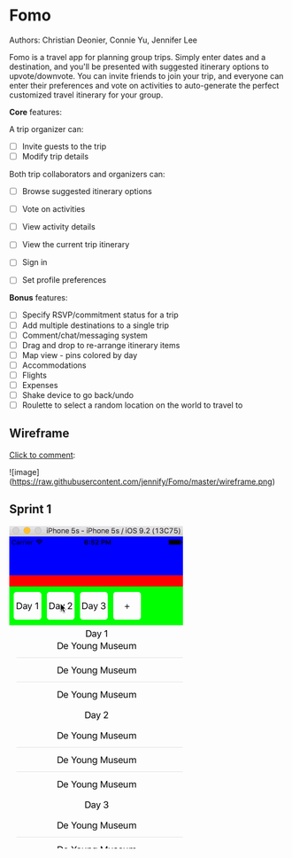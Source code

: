 # Fomo

Authors: Christian Deonier, Connie Yu, Jennifer Lee

Fomo is a travel app for planning group trips. Simply enter dates and a destination, and you'll be presented with suggested itinerary options to upvote/downvote. You can invite friends to join your trip, and everyone can enter their preferences and vote on activities to auto-generate the perfect customized travel itinerary for your group.


**Core** features:

A trip organizer can:
- [ ] Invite guests to the trip
- [ ] Modify trip details

Both trip collaborators and organizers can:
- [ ] Browse suggested itinerary options
- [ ] Vote on activities
- [ ] View activity details
- [ ] View the current trip itinerary
- [ ] Sign in
- [ ] Set profile preferences


**Bonus** features:

- [ ] Specify RSVP/commitment status for a trip
- [ ] Add multiple destinations to a single trip 
- [ ] Comment/chat/messaging system
- [ ] Drag and drop to re-arrange itinerary items
- [ ] Map view - pins colored by day
- [ ] Accommodations
- [ ] Flights
- [ ] Expenses
- [ ] Shake device to go back/undo
- [ ] Roulette to select a random location on the world to travel to

## Wireframe
[Click to comment](https://redpen.io/no4347182a45a983de): 

![image]
(https://raw.githubusercontent.com/jennify/Fomo/master/wireframe.png)


## Sprint 1
![Demo](sprint1.gif)